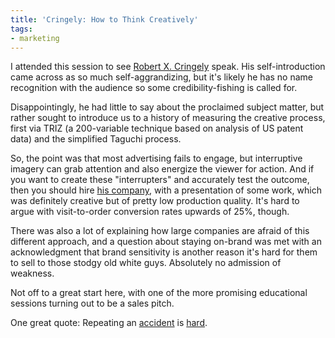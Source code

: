 ```yaml
---
title: 'Cringely: How to Think Creatively'
tags:
- marketing
---
```


I attended this session to see [Robert X. Cringely][1] speak.  His self-introduction came across as so much self-aggrandizing, but it's likely he has no name recognition with the audience so some credibility-fishing is called for.

Disappointingly, he had little to say about the proclaimed subject matter, but rather sought to introduce us to a history of measuring the creative process, first via TRIZ (a 200-variable technique based on analysis of US patent data) and the simplified Taguchi process.

So, the point was that most advertising fails to engage, but interruptive imagery can grab attention and also energize the viewer for action.  And if you want to create these "interrupters" and accurately test the outcome, then you should hire [his company][2], with a presentation of some work, which was definitely creative but of pretty low production quality.  It's hard to argue with visit-to-order conversion rates upwards of 25%, though.

There was also a lot of explaining how large companies are afraid of this different approach, and a question about staying on-brand was met with an acknowledgment that brand sensitivity is another reason it's hard for them to sell to those stodgy old white guys.  Absolutely no admission of weakness.

Not off to a great start here, with one of the more promising educational sessions turning out to be a sales pitch.

One great quote: Repeating an [accident][3] is [hard][4].

   [1]: http://www.cringely.com/
   [2]: http://taguchinow.com/
   [3]: http://www.engagesoftware.net/Blog/tabid/297/EntryID/27/Default.aspx
   [4]: http://www.stltoday.com/stltoday/business/stories.nsf/story/383175BB012A47F7862571AB000CB33D?OpenDocument&highlight=2%2C%22schupp%22

